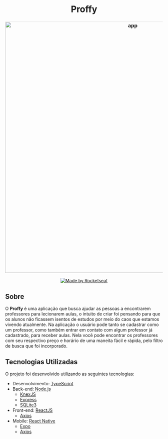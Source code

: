<h1 align="center">Proffy</h1>
<h3 align="center">
    <img alt="app" title="#app" width="800px" src="https://user-images.githubusercontent.com/43592310/84086554-88aad980-a9be-11ea-9f74-d393af146bd0.png">
</h3>

<p align="center">
  <a href="https://rocketseat.com.br">
    <img alt="Made by Rocketseat" src="https://img.shields.io/badge/made%20by-Rocketseat-%237519C1">
  </a>
</p>

<a id="sobre"></a>

## Sobre

O <strong>Proffy</strong> é uma aplicação que busca ajudar as pessoas a encontrarem professores para lecionarem aulas, o intuito de criar foi pensando para que os alunos não ficassem isentos de estudos por meio do caos que estamos vivendo atualmente. Na aplicação o usuário pode tanto se cadastrar como um professor, como também entrar em contato com algum professor já cadastrado, para receber aulas. Nela você pode encontrar os professores com seu respectivo preço e horário de uma maneita fácil e rápida, pelo filtro de busca que foi incorporado.

<a id="tecnologias-utilizadas"></a>

## Tecnologias Utilizadas

O projeto foi desenvolvido utilizando as seguintes tecnologias:

- Desenvolvimento: [TypeScript](https://www.typescriptlang.org/)
- Back-end: [Node.js](https://nodejs.org/en/)
  - [KnexJS](http://knexjs.org/)
  - [Express](https://expressjs.com/pt-br/)
  - [SQLite3](https://www.sqlite.org/docs.html)
- Front-end: [ReactJS](https://reactjs.org/)
  - [Axios](https://github.com/axios/axios)
- Mobile: [React Native](https://reactnative.dev/)
  - [Expo](https://docs.expo.io/)
  - [Axios](https://github.com/axios/axios)

